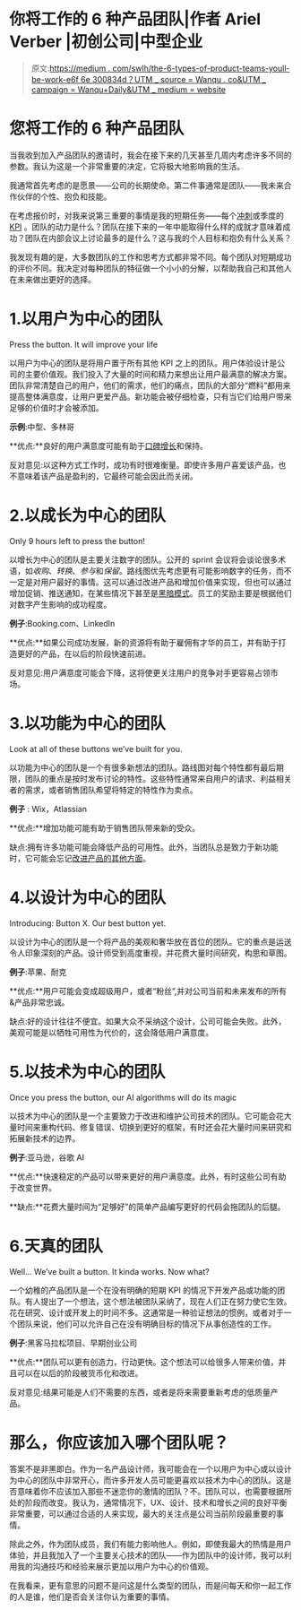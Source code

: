# 你将工作的 6 种产品团队|作者 Ariel Verber |初创公司|中型企业

> 原文:[https://medium . com/swlh/the-6-types-of-product-teams-youll-be-work-e6f 6e 300834d？UTM _ source = Wanqu . co&UTM _ campaign = Wanqu+Daily&UTM _ medium = website](https://medium.com/swlh/the-6-types-of-product-teams-youll-be-working-in-e6f6e300834d?utm_source=wanqu.co&utm_campaign=Wanqu+Daily&utm_medium=website)

# 您将工作的 6 种产品团队



当我收到加入产品团队的邀请时，我会在接下来的几天甚至几周内考虑许多不同的参数。我认为这是一个非常重要的决定，它将极大地影响我的生活。

我通常首先考虑的是愿景——公司的长期使命。第二件事通常是团队——我未来合作伙伴的个性、抱负和技能。

在考虑报价时，对我来说第三重要的事情是我的短期任务——每个[冲刺](https://searchsoftwarequality.techtarget.com/definition/Scrum-sprint)或季度的 [KPI](https://en.wikipedia.org/wiki/Performance_indicator) 。团队的动力是什么？团队在接下来的一年中能取得什么样的成就才意味着成功？团队在内部会议上讨论最多的是什么？这与我的个人目标和抱负有什么关系？

我发现有趣的是，大多数团队的工作和思考方式都非常不同。每个团队对短期成功的评价不同。我决定对每种团队的特征做一个小小的分解，以帮助我自己和其他人在未来做出更好的选择。

# 1.以用户为中心的团队



Press the button. It will improve your life



以用户为中心的团队是将用户置于所有其他 KPI 之上的团队。用户体验设计是公司的主要价值观。我们投入了大量的时间和精力来想出让用户最满意的解决方案。团队非常清楚自己的用户，他们的需求，他们的痛点，团队的大部分“燃料”都用来提高整体满意度，让用户更爱产品。新功能会被仔细检查，只有当它们给用户带来足够的价值时才会被添加。

**示例**:中型、多林哥

**优点:**良好的用户满意度可能有助于[口碑增长](https://qz.com/249222/slacks-explosive-word-of-mouth-growth-in-one-amazing-chart/)和保持。

反对意见:以这种方式工作时，成功有时很难衡量。即使许多用户喜爱该产品，也不意味着该产品是盈利的，它最终可能会因此而关闭。

# 2.以成长为中心的团队



Only 9 hours left to press the button!



以增长为中心的团队是主要关注数字的团队。公开的 sprint 会议将会谈论很多术语，如*收购*、*转换*、*参与*和*保留*。路线图优先考虑更有可能影响数字的任务，而不一定是对用户最好的事情。这可以通过改进产品和增加价值来实现，但也可以通过增加促销、推送通知，在某些情况下甚至是[黑暗模式](https://darkpatterns.org/)。员工的奖励主要是根据他们对数字产生影响的成功程度。

**例子**:Booking.com、LinkedIn

**优点:**如果公司成功发展，新的资源将有助于雇佣有才华的员工，并有助于打造更好的产品，在以后的阶段快速前进。

反对意见:用户满意度可能会下降，这将使更关注用户的竞争对手更容易占领市场。

# 3.以功能为中心的团队



Look at all of these buttons we’ve built for you.



以功能为中心的团队是一个有很多新想法的团队。路线图对每个特性都有最后期限，团队的重点是按时发布讨论的特性。这些特性通常来自用户的请求、利益相关者的需求，或者销售团队希望将特定的特性作为卖点。

**例子** : Wix，Atlassian

**优点:**增加功能可能有助于销售团队带来新的受众。

缺点:拥有许多功能可能会降低产品的可用性。此外，当团队总是致力于新功能时，它可能会忘记[改进产品的其他方面](/swlh/the-problem-with-roadmap-first-teams-21775e9d4c31)。

# 4.以设计为中心的团队



Introducing: Button X. Our best button yet.



以设计为中心的团队是一个将产品的美观和奢华放在首位的团队。它的重点是运送令人印象深刻的产品。设计师受到高度重视，并花费大量时间研究，构思和草图。

**例子**:苹果、耐克

**优点:**用户可能会变成超级用户，或者“粉丝”,并对公司当前和未来发布的所有&产品非常忠诚。

缺点:好的设计往往不便宜。如果大众不采纳这个设计，公司可能会失败。此外，美观可能是以牺牲可用性为代价的，这会降低用户满意度。

# 5.以技术为中心的团队



Once you press the button, our AI algorithms will do its magic



以技术为中心的团队是一个主要致力于改进和维护公司技术的团队。它可能会花大量时间来重构代码、修复错误、切换到更好的框架，有时还会花大量时间来研究和拓展新技术的边界。

**例子**:亚马逊，谷歌 AI

**优点:**快速稳定的产品可以带来更好的用户满意度。此外，有时这些公司有助于改变世界。

**缺点:**花费大量时间为“足够好”的简单产品编写更好的代码会拖团队的后腿。

# 6.天真的团队



Well… We’ve built a button. It kinda works. Now what?



一个幼稚的产品团队是一个在没有明确的短期 KPI 的情况下开发产品或功能的团队。有人提出了一个想法，这个想法被团队采纳了，现在人们正在努力使它生效。花在研究、设计或开发上的时间不多。这通常是一种验证想法的惯例，或者对于一个团队来说，他们可以允许自己在没有明确目标的情况下从事创造性的工作。

**例子**:黑客马拉松项目、早期创业公司

**优点:**团队可以更有创造力，行动更快。这个想法可以给很多人带来价值，并且可以在以后的阶段被货币化和改进。

反对意见:结果可能是人们不需要的东西，或者是将来需要重新考虑的低质量产品。



# 那么，你应该加入哪个团队呢？

答案不是非黑即白。作为一名产品设计师，我可能会在一个以用户为中心或以设计为中心的团队中非常开心，而许多开发人员可能更喜欢以技术为中心的团队。这是否意味着你不应该加入那些不迷恋你的激情的团队？不。团队可以，也需要根据所处的阶段而改变。我认为，通常情况下，UX、设计、技术和增长之间的良好平衡非常重要，可以通过合适的人来实现，最大的关注点是公司当前阶段最重要的事情。

除此之外，作为团队成员，我们有能力影响他人。例如，即使我最大的热情是用户体验，并且我加入了一个主要关心技术的团队——作为团队中的设计师，我可以利用我的沟通技巧和经验来展示更加以用户为中心的价值观。

在我看来，更有意思的问题不是问这是什么类型的团队，而是问每天和你一起工作的人是谁，他们是否会关注你认为重要的事情。